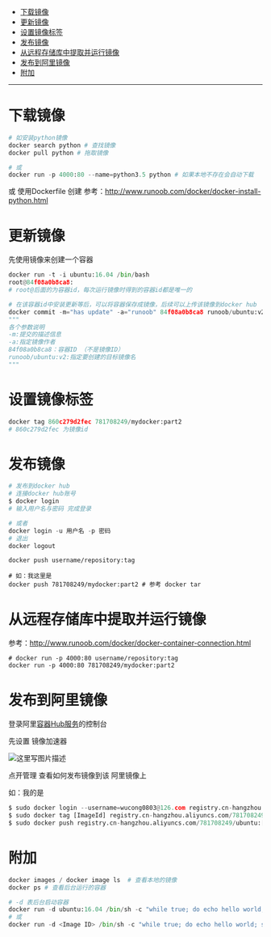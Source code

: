 
- [下载镜像](#下载镜像)
- [更新镜像](#更新镜像)
- [设置镜像标签](#设置镜像标签)
- [发布镜像](#发布镜像)
- [从远程存储库中提取并运行镜像](#从远程存储库中提取并运行镜像)
- [发布到阿里镜像](#发布到阿里镜像)
- [附加](#附加)

-------
# 下载镜像

```python
# 如安装python镜像
docker search python # 查找镜像
docker pull python # 拖取镜像

# 或 
docker run -p 4000:80 --name=python3.5 python # 如果本地不存在会自动下载

```
或 使用Dockerfile 创建
参考：http://www.runoob.com/docker/docker-install-python.html

# 更新镜像
先使用镜像来创建一个容器

```python
docker run -t -i ubuntu:16.04 /bin/bash
root@84f08a0b8ca8: 
# root@后面的为容器id，每次运行镜像时得到的容器id都是唯一的

# 在该容器id中安装更新等后，可以将容器保存成镜像，后续可以上传该镜像到docker hub
docker commit -m="has update" -a="runoob" 84f08a0b8ca8 runoob/ubuntu:v2
"""
各个参数说明
-m:提交的描述信息
-a:指定镜像作者
84f08a0b8ca8：容器ID （不是镜像ID）
runoob/ubuntu:v2:指定要创建的目标镜像名
"""
```
# 设置镜像标签

```python
docker tag 860c279d2fec 781708249/mydocker:part2
# 860c279d2fec 为镜像id
```

# 发布镜像

```python
# 发布到docker hub
# 连接docker hub账号
$ docker login
# 输入用户名与密码 完成登录

# 或者
docker login -u 用户名 -p 密码
# 退出
docker logout
```

```
docker push username/repository:tag

# 如：我这里是
docker push 781708249/mydocker:part2 # 参考 docker tar 
```

# 从远程存储库中提取并运行镜像
参考：http://www.runoob.com/docker/docker-container-connection.html
```
# docker run -p 4000:80 username/repository:tag
docker run -p 4000:80 781708249/mydocker:part2
```

# 发布到阿里镜像

登录阿里[容器Hub服务](https://cr.console.aliyun.com/?spm=5176.100239.blogcont29941.12.NjxJue#/imageList)的控制台

先设置 镜像加速器

![这里写图片描述](http://img.blog.csdn.net/20171206221230883?watermark/2/text/aHR0cDovL2Jsb2cuY3Nkbi5uZXQvd2M3ODE3MDgyNDk=/font/5a6L5L2T/fontsize/400/fill/I0JBQkFCMA==/dissolve/70/gravity/SouthEast)

点开管理 查看如何发布镜像到该 阿里镜像上

如：我的是

```python
$ sudo docker login --username=wucong0803@126.com registry.cn-hangzhou.aliyuncs.com # 登录 阿里镜像
$ sudo docker tag [ImageId] registry.cn-hangzhou.aliyuncs.com/781708249/ubuntu:[镜像版本号]
$ sudo docker push registry.cn-hangzhou.aliyuncs.com/781708249/ubuntu:[镜像版本号]
```





# 附加

```python
docker images / docker image ls  # 查看本地的镜像
docker ps # 查看后台运行的容器

# -d 表后台启动容器
docker run -d ubuntu:16.04 /bin/sh -c "while true; do echo hello world; sleep 1; done"
# 或
docker run -d <Image ID> /bin/sh -c "while true; do echo hello world; sleep 1; done"
```
